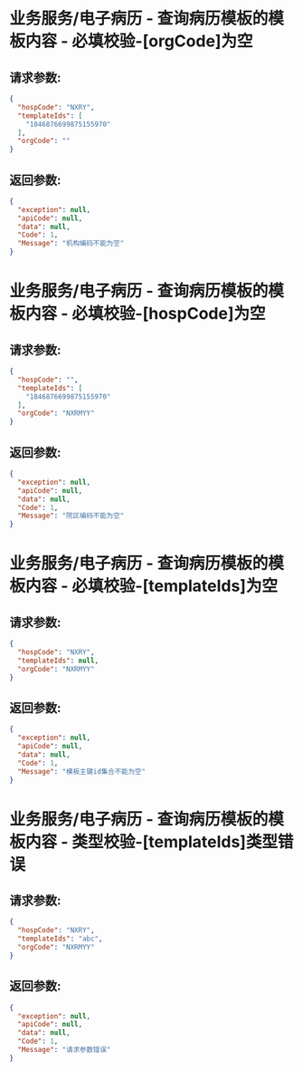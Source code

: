 
# 业务服务/电子病历 - 查询病历模板的模板内容 - 必填校验-[orgCode]为空
## 请求参数:
``` json
{
  "hospCode": "NXRY",
  "templateIds": [
    "1846876699875155970"
  ],
  "orgCode": ""
}
```
## 返回参数:
``` json
{
  "exception": null,
  "apiCode": null,
  "data": null,
  "Code": 1,
  "Message": "机构编码不能为空"
}
```
# 业务服务/电子病历 - 查询病历模板的模板内容 - 必填校验-[hospCode]为空
## 请求参数:
``` json
{
  "hospCode": "",
  "templateIds": [
    "1846876699875155970"
  ],
  "orgCode": "NXRMYY"
}
```
## 返回参数:
``` json
{
  "exception": null,
  "apiCode": null,
  "data": null,
  "Code": 1,
  "Message": "院区编码不能为空"
}
```
# 业务服务/电子病历 - 查询病历模板的模板内容 - 必填校验-[templateIds]为空
## 请求参数:
``` json
{
  "hospCode": "NXRY",
  "templateIds": null,
  "orgCode": "NXRMYY"
}
```
## 返回参数:
``` json
{
  "exception": null,
  "apiCode": null,
  "data": null,
  "Code": 1,
  "Message": "模板主键id集合不能为空"
}
```
# 业务服务/电子病历 - 查询病历模板的模板内容 - 类型校验-[templateIds]类型错误
## 请求参数:
``` json
{
  "hospCode": "NXRY",
  "templateIds": "abc",
  "orgCode": "NXRMYY"
}
```
## 返回参数:
``` json
{
  "exception": null,
  "apiCode": null,
  "data": null,
  "Code": 1,
  "Message": "请求参数错误"
}
```